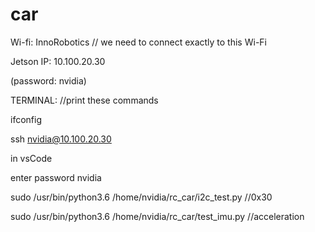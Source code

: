# car

Wi-fi: InnoRobotiсs // we need to connect exactly to this Wi-Fi

Jetson IP: 10.100.20.30 

(password: nvidia)

TERMINAL: //print these commands

ifconfig

ssh nvidia@10.100.20.30 


in vsCode

enter password nvidia<br>

sudo /usr/bin/python3.6 /home/nvidia/rc_car/i2c_test.py //0x30 <br>

sudo /usr/bin/python3.6 /home/nvidia/rc_car/test_imu.py //acceleration <br>
